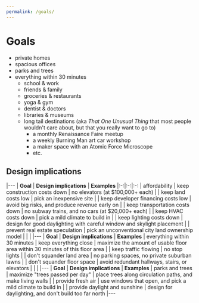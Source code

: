 ```yaml
---
permalink: /goals/
---
```


# Goals

+ private homes
+ spacious offices
+ parks and trees
+ everything within 30 minutes
  - school & work
  - friends & family
  - groceries & restaurants
  - yoga & gym
  - dentist & doctors 
  - libraries & museums
  - long tail destinations (aka _That One Unusual Thing_ that most people wouldn't care about, but that you really want to go to)
    - a monthly Renaissance Faire meetup
    - a weekly Burning Man art car workshop
    - a maker space with an Atomic Force Microscope
    - etc.

## Design implications

|---
| **Goal** | **Design implications** | **Examples**
|:-:|:-:|:-:
| affordability | keep construction costs down       | no elevators (at $100,000+ each)
|               | keep land costs low                | pick an inexpensive site
|               | keep developer financing costs low | avoid big risks, and produce revenue early on
|               | keep transportation costs down     | no subway trains, and no cars (at $20,000+ each)
|               | keep HVAC costs down               | pick a mild climate to build in
|               | keep lighting costs down           | design for good daylighting with careful window and skylight placement
|               | prevent real estate speculation    | pick an unconventional city land ownership model 
|               |  | 
|---
| **Goal** | **Design implications** | **Examples**
| everything within 30 minutes | keep everything close      | maximize the amount of usable floor area within 30 minutes of this floor area
|                              | keep traffic flowing       | no stop lights
|                              | don't squander land area   | no parking spaces, no private suburban lawns
|                              | don't squander floor space | avoid redundant hallways, stairs, or elevators
|                              |  | 
|---
| **Goal** | **Design implications** | **Examples**
| parks and trees | maximize "trees passed per day" | place trees along circulation paths, and make living walls
|                 | provide fresh air               | use windows that open, and pick a mild climate to build in
|                 | provide daylight and sunshine   | design for daylighting, and don't build too far north
|---



